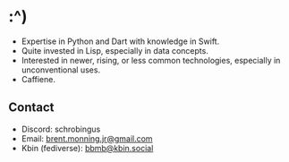 # :^)
- Expertise in Python and Dart with knowledge in Swift.
- Quite invested in Lisp, especially in data concepts.
- Interested in newer, rising, or less common technologies, especially in unconventional uses.
- Caffiene.

## Contact
- Discord: schrobingus
- Email: brent.monning.jr@gmail.com
- Kbin (fediverse): bbmb@kbin.social
